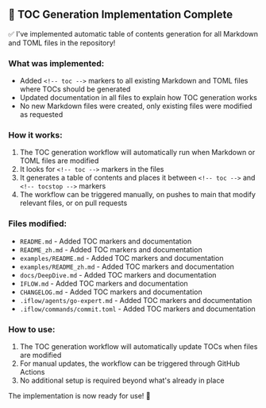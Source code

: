 ## 🚀 TOC Generation Implementation Complete

✅ I've implemented automatic table of contents generation for all Markdown and TOML files in the repository!

### What was implemented:
- Added `<!-- toc -->` markers to all existing Markdown and TOML files where TOCs should be generated
- Updated documentation in all files to explain how TOC generation works
- No new Markdown files were created, only existing files were modified as requested

### How it works:
1. The TOC generation workflow will automatically run when Markdown or TOML files are modified
2. It looks for `<!-- toc -->` markers in the files
3. It generates a table of contents and places it between `<!-- toc -->` and `<!-- tocstop -->` markers
4. The workflow can be triggered manually, on pushes to main that modify relevant files, or on pull requests

### Files modified:
- `README.md` - Added TOC markers and documentation
- `README_zh.md` - Added TOC markers and documentation
- `examples/README.md` - Added TOC markers and documentation
- `examples/README_zh.md` - Added TOC markers and documentation
- `docs/DeepDive.md` - Added TOC markers and documentation
- `IFLOW.md` - Added TOC markers and documentation
- `CHANGELOG.md` - Added TOC markers and documentation
- `.iflow/agents/go-expert.md` - Added TOC markers and documentation
- `.iflow/commands/commit.toml` - Added TOC markers and documentation

### How to use:
1. The TOC generation workflow will automatically update TOCs when files are modified
2. For manual updates, the workflow can be triggered through GitHub Actions
3. No additional setup is required beyond what's already in place

The implementation is now ready for use! 🎉